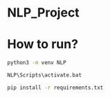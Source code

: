 # NLP_Project


# How to run?

```bash
python3 -m venv NLP
```
```bash
NLP\Scripts\activate.bat
```

```bash
pip install -r requirements.txt
```